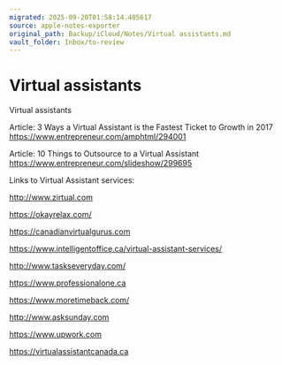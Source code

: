 ```yaml
---
migrated: 2025-09-20T01:58:14.405617
source: apple-notes-exporter
original_path: Backup/iCloud/Notes/Virtual assistants.md
vault_folder: Inbox/to-review
---
```

# Virtual assistants

Virtual assistants

Article: 3 Ways a Virtual Assistant is the Fastest Ticket to Growth in 2017
https://www.entrepreneur.com/amphtml/294001

Article: 10 Things to Outsource to a Virtual Assistant
https://www.entrepreneur.com/slideshow/299695

Links to Virtual Assistant services:

http://www.zirtual.com

https://okayrelax.com/

https://canadianvirtualgurus.com

https://www.intelligentoffice.ca/virtual-assistant-services/

http://www.taskseveryday.com/

https://www.professionalone.ca

https://www.moretimeback.com/

http://www.asksunday.com

https://www.upwork.com

https://virtualassistantcanada.ca

